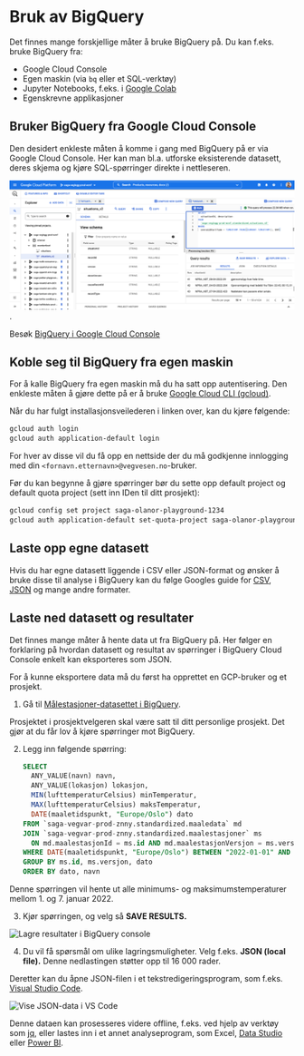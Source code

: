 # Bruk av BigQuery

Det finnes mange forskjellige måter å bruke BigQuery på. Du kan f.eks. bruke BigQuery fra:

- Google Cloud Console
- Egen maskin (via `bq` eller et SQL-verktøy)
- Jupyter Notebooks, f.eks. i [Google Colab](https://colab.research.google.com/)
- Egenskrevne applikasjoner

## Bruker BigQuery fra Google Cloud Console

Den desidert enkleste måten å komme i gang med BigQuery på er via Google Cloud Console. Her kan man bl.a. utforske eksisterende datasett, deres skjema og kjøre SQL-spørringer direkte i nettleseren.

![Eksempel på bruk av BigQuery i Google Cloud Console](img/bruk-av-bq.png).

Besøk [BigQuery i Google Cloud Console](https://console.cloud.google.com/bigquery)

## Koble seg til BigQuery fra egen maskin

For å kalle BigQuery fra egen maskin må du ha satt opp autentisering. Den enkleste måten å gjøre dette på er å bruke [Google Cloud CLI (gcloud)](https://cloud.google.com/sdk/docs/install).

Når du har fulgt installasjonsveilederen i linken over, kan du kjøre følgende:

```bash
gcloud auth login
gcloud auth application-default login
```

For hver av disse vil du få opp en nettside der du må godkjenne innlogging med din `<fornavn.etternavn>@vegvesen.no`-bruker.

Før du kan begynne å gjøre spørringer bør du sette opp default project og default quota project (sett inn IDen til ditt prosjekt):

```bash
gcloud config set project saga-olanor-playground-1234
gcloud auth application-default set-quota-project saga-olanor-playground-1234
```

## Laste opp egne datasett

Hvis du har egne datasett liggende i CSV eller JSON-format og ønsker å bruke disse til analyse i BigQuery kan du følge Googles guide for [CSV](https://cloud.google.com/bigquery/docs/loading-data-cloud-storage-csv#loading_csv_data_into_a_table), [JSON](https://cloud.google.com/bigquery/docs/loading-data-cloud-storage-json#loading_json_data_into_a_new_table) og mange andre formater.

## Laste ned datasett og resultater

Det finnes mange måter å hente data ut fra BigQuery på. Her følger en forklaring på hvordan datasett og resultat av spørringer i BigQuery Cloud Console enkelt kan eksporteres som JSON.

For å kunne eksportere data må du først ha opprettet en GCP-bruker og et prosjekt.

1. Gå til [Målestasjoner-datasettet i BigQuery](https://console.cloud.google.com/bigquery?p=saga-vegvar-prod-znny&d=standardized&t=maalestasjoner&page=table).

Prosjektet i prosjektvelgeren skal være satt til ditt personlige prosjekt. Det gjør at du får lov å kjøre spørringer mot BigQuery.

2. Legg inn følgende spørring:

   ```sql
   SELECT
     ANY_VALUE(navn) navn,
     ANY_VALUE(lokasjon) lokasjon,
     MIN(lufttemperaturCelsius) minTemperatur,
     MAX(lufttemperaturCelsius) maksTemperatur,
     DATE(maaletidspunkt, "Europe/Oslo") dato
   FROM `saga-vegvar-prod-znny.standardized.maaledata` md
   JOIN `saga-vegvar-prod-znny.standardized.maalestasjoner` ms
     ON md.maalestasjonId = ms.id AND md.maalestasjonVersjon = ms.versjon
   WHERE DATE(maaletidspunkt, "Europe/Oslo") BETWEEN "2022-01-01" AND "2022-01-07"
   GROUP BY ms.id, ms.versjon, dato
   ORDER BY dato, navn
   ```

Denne spørringen vil hente ut alle minimums- og maksimumstemperaturer mellom 1. og 7. januar 2022.

3. Kjør spørringen, og velg så **SAVE RESULTS.**

![Lagre resultater i BigQuery console](img/laste-ned-datasett-1.webp)

4. Du vil få spørsmål om ulike lagringsmuligheter. Velg f.eks. **JSON (local file).** Denne nedlastingen støtter opp til 16 000 rader.

Deretter kan du åpne JSON-filen i et tekstredigeringsprogram, som f.eks. [Visual Studio Code](https://code.visualstudio.com/).

![Vise JSON-data i VS Code](img/laste-ned-datasett-2.webp)

Denne dataen kan prosesseres videre offline, f.eks. ved hjelp av verktøy som [jq](https://stedolan.github.io/jq/), eller lastes inn i et annet analyseprogram, som Excel, [Data Studio](https://datastudio.google.com/) eller [Power BI](https://powerbi.microsoft.com/).